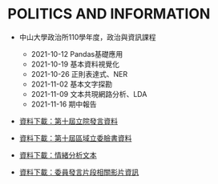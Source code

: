 # POLITICS AND INFORMATION

- 中山大學政治所110學年度，政治與資訊課程
  
  + 2021-10-12 Pandas基礎應用
  + 2021-10-19 基本資料視覺化
  + 2021-10-26 正則表達式、NER
  + 2021-11-02 基本文字探勘
  + 2021-11-09 文本共現網路分析、LDA
  + 2021-11-16 期中報告
  
- [資料下載：第十屆立院發言資料](https://drive.google.com/drive/folders/12_hzjr4j6l6AAti3akW-4N5WwwoxWIJD)
- [資料下載：第十屆區域立委臉書資料](https://drive.google.com/drive/folders/1R4lCnmcLYQqE-aejzwL7bpRORPHv7kqN)
- [資料下載：情緒分析文本](https://drive.google.com/drive/folders/12_hzjr4j6l6AAti3akW-4N5WwwoxWIJD)
- [資料下載：委員發言片段相關影片資訊](https://data.ly.gov.tw/getds.action?id=148)